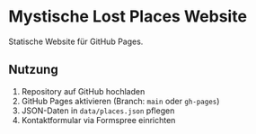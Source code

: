 # Mystische Lost Places Website

Statische Website für GitHub Pages.

## Nutzung
1. Repository auf GitHub hochladen
2. GitHub Pages aktivieren (Branch: `main` oder `gh-pages`)
3. JSON-Daten in `data/places.json` pflegen
4. Kontaktformular via Formspree einrichten
